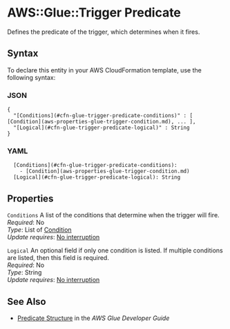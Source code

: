# AWS::Glue::Trigger Predicate<a name="aws-properties-glue-trigger-predicate"></a>

Defines the predicate of the trigger, which determines when it fires\.

## Syntax<a name="aws-properties-glue-trigger-predicate-syntax"></a>

To declare this entity in your AWS CloudFormation template, use the following syntax:

### JSON<a name="aws-properties-glue-trigger-predicate-syntax.json"></a>

```
{
  "[Conditions](#cfn-glue-trigger-predicate-conditions)" : [ [Condition](aws-properties-glue-trigger-condition.md), ... ],
  "[Logical](#cfn-glue-trigger-predicate-logical)" : String
}
```

### YAML<a name="aws-properties-glue-trigger-predicate-syntax.yaml"></a>

```
  [Conditions](#cfn-glue-trigger-predicate-conditions): 
    - [Condition](aws-properties-glue-trigger-condition.md)
  [Logical](#cfn-glue-trigger-predicate-logical): String
```

## Properties<a name="aws-properties-glue-trigger-predicate-properties"></a>

`Conditions`  <a name="cfn-glue-trigger-predicate-conditions"></a>
A list of the conditions that determine when the trigger will fire\.  
*Required*: No  
*Type*: List of [Condition](aws-properties-glue-trigger-condition.md)  
*Update requires*: [No interruption](https://docs.aws.amazon.com/AWSCloudFormation/latest/UserGuide/using-cfn-updating-stacks-update-behaviors.html#update-no-interrupt)

`Logical`  <a name="cfn-glue-trigger-predicate-logical"></a>
An optional field if only one condition is listed\. If multiple conditions are listed, then this field is required\.  
*Required*: No  
*Type*: String  
*Update requires*: [No interruption](https://docs.aws.amazon.com/AWSCloudFormation/latest/UserGuide/using-cfn-updating-stacks-update-behaviors.html#update-no-interrupt)

## See Also<a name="aws-properties-glue-trigger-predicate--seealso"></a>
+  [Predicate Structure](https://docs.aws.amazon.com/glue/latest/dg/aws-glue-api-jobs-trigger.html#aws-glue-api-jobs-trigger-Predicate) in the *AWS Glue Developer Guide* 